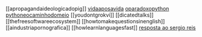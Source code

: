 
[[apropagandaideologicadopig]]
[vidaaposavida](vidaaposavida)
[oparadoxopython](oparadoxopython)
[pythoneocaminhodomeio](pythoneocaminhodomeio)
[[youdontgrokvi]]
[[dicatedtalks]]
[[thefreesoftwareecosystem]]
[[howtomakequestionsinenglish]]
[[aindustriapornografica]]
[[howlearnlanguagesfast]]
[resposta ao sergio reis](resposta-ao-sergio-reis)
